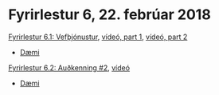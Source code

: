 # Fyrirlestur 6, 22. febrúar 2018

[Fyrirlestur 6.1: Vefþjónustur](06.1.ws.md), [vídeó, part 1](https://www.youtube.com/watch?v=PK8jU8F7DLI), [vídeó, part 2](https://www.youtube.com/watch?v=z50kA7xgr4E)

* [Dæmi](daemi/ws)

[Fyrirlestur 6.2: Auðkenning #2](06.2.auth2.md), [vídeó](https://www.youtube.com/watch?v=ZRegsWQ74f4)

* [Dæmi](daemi/auth)
